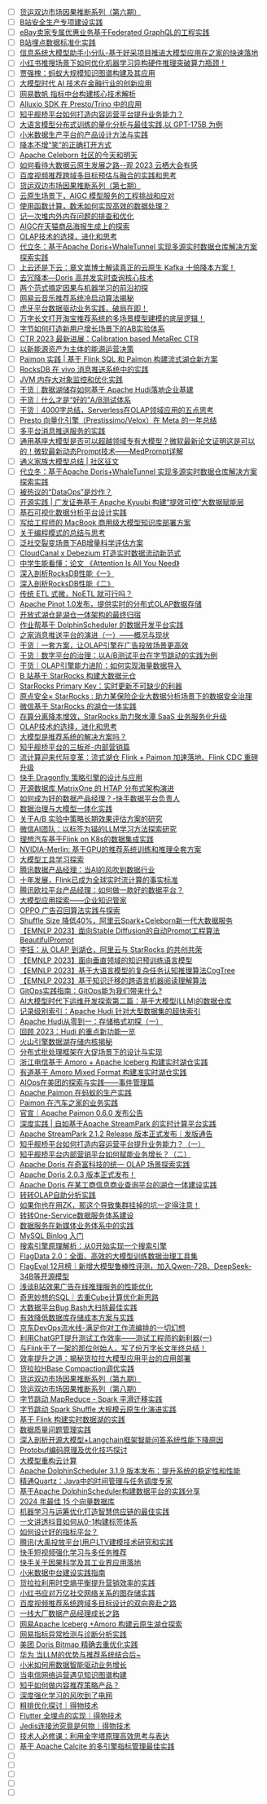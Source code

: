 - [ ] [货运双边市场因果推断系列（第六期）](https://mp.weixin.qq.com/s/S2KtS8DzjLJZL9yFrlWC9A)
- [ ] [B站安全生产专项建设实践](https://mp.weixin.qq.com/s/tj1PEUWAyRZ1QzeW_oCWfg)
- [ ] [eBay卖家专属优惠业务基于Federated GraphQL的工程实践](https://mp.weixin.qq.com/s/FEpD178w05c0FJ8Comcgig)
- [ ] [B站埋点数据标准化实践](https://mp.weixin.qq.com/s/eCoRknw_0aAJxG4I7ATasw)
- [ ] [信息系统大模型助手小分队-基于好采项目推进大模型应用在之家的快速落地](https://mp.weixin.qq.com/s/5fD-qjm-h8V4ubB3dEhVog)
- [ ] [小红书推搜场景下如何优化机器学习异构硬件推理突破算力瓶颈！](https://mp.weixin.qq.com/s/y_RynL1X8BIeDTNsO79e5g)
- [ ] [贾强槐：蚂蚁大规模知识图谱构建及其应用](https://mp.weixin.qq.com/s/K1nOcIa5yLwVCfGOPSrzMw)
- [ ] [大模型时代 AI 技术在金融行业的创新应用](https://mp.weixin.qq.com/s/WuaHizHKNIsEy9aAF2i2Hg)
- [ ] [网易数帆 指标中台构建核心技术解析](https://mp.weixin.qq.com/s/nnkQkt3BKAXZh9xhnW3ogg)
- [ ] [​Alluxio SDK 在 Presto/Trino 中的应用](https://mp.weixin.qq.com/s/SUa458KsILtPynRlridXMg)
- [ ] [知乎舰桥平台如何打造内容运营平台提升业务能力？](https://mp.weixin.qq.com/s/MPuS_usZW0p52HbP2gmJTQ)
- [ ] [大语言模型分布式训练的量化分析与最佳实践,以 GPT-175B 为例](https://mp.weixin.qq.com/s/bvF50XRaA9cO2O4oB31kbg)
- [ ] [小米数据生产平台的产品设计方法与实践](https://mp.weixin.qq.com/s/eOHh-r4bQi89GFs-LFgMSw)
- [ ] [降本不增“笑”的正确打开方式](https://mp.weixin.qq.com/s/Dv0DG6H0-_bKnSRjI21aTA)
- [ ] [Apache Celeborn 社区的今天和明天](https://mp.weixin.qq.com/s/YkcoL_F08F3guk_pmqDRAg)
- [ ] [如何看待大数据云原生发展之路--观 2023 云栖大会有感](https://mp.weixin.qq.com/s/eE-lMOLctpW95ljdLmY6AA)
- [ ] [百度视频推荐跨域多目标预估与融合的实践和思考](https://mp.weixin.qq.com/s/YXPmZn3ujbBavFsmnf5Vzw)
- [ ] [货运双边市场因果推断系列（第七期）](https://mp.weixin.qq.com/s/rN_1HDYuu2w627LE0ocI7A)
- [ ] [云原生场景下，AIGC 模型服务的工程挑战和应对](https://mp.weixin.qq.com/s/DAcMF24zOxz3zq-foh2CNw)
- [ ] [使用函数计算，数禾如何实现高效的数据处理？](https://mp.weixin.qq.com/s/hNS04DZ5RsZWWWofNA1odQ)
- [ ] [记一次堆内外内存问题的排查和优化](https://mp.weixin.qq.com/s/yeqEIXZx4CMNqfyAGxnHMQ)
- [ ] [AIGC在天猫商品海报生成上的探索](https://mp.weixin.qq.com/s/_CkkqoWmHDZ0YqAhmAhL1A)
- [ ] [OLAP技术的选择，进化和思考](https://mp.weixin.qq.com/s/_QVUvj3VQq-gxkPhNS7J9g)
- [ ] [代立冬：基于Apache Doris+WhaleTunnel 实现多源实时数据仓库解决方案探索实践](https://mp.weixin.qq.com/s/O_KoGl9aMbsJ7uf0wSDA6Q)
- [ ] [上云还是下云：章文嵩博士解读真正的云原生 Kafka 十倍降本方案！](https://mp.weixin.qq.com/s/rmGoamqBnMPlrylDeSwgEA)
- [ ] [去冗降本—Doris 高并发实时查询核心技术](https://mp.weixin.qq.com/s/MO6mUeTgxLkKP5PseRBE2w)
- [ ] [两个范式搞定因果与机器学习的前沿初探](https://mp.weixin.qq.com/s/6IIQlY4BHcjje1k-C3YH4g)
- [ ] [网易云音乐推荐系统冷启动算法揭秘](https://mp.weixin.qq.com/s/ch4SC_pDsrlHVJZo8vN9Lg)
- [ ] [虎牙平台数据驱动业务实践，破局在即！](https://mp.weixin.qq.com/s/LeuVo03AB3jdf7QGuQUEVQ)
- [ ] [万字长文打开淘宝推荐系统的多场景模型建模的底层逻辑！](https://mp.weixin.qq.com/s/nahwEiSaVuBBSbhNn3LBCw)
- [ ] [字节如何打造新用户增长场景下的AB实验体系](https://mp.weixin.qq.com/s/O_aUsGnzurva0pIxaQFqpw)
- [ ] [CTR 2023 最新进展：Calibration based MetaRec CTR](https://mp.weixin.qq.com/s/6DiE5VYJGA_2NAtuSh_okw)
- [ ] [以新能源资产为主体的能源运营决策](https://mp.weixin.qq.com/s/2IWB-_kNh1HcVBQff_O7Dg)
- [ ] [Paimon 实践 | 基于 Flink SQL 和 Paimon 构建流式湖仓新方案](https://mp.weixin.qq.com/s/9a_RfZWv-DxH2AiDT09VNw)
- [ ] [RocksDB 在 vivo 消息推送系统中的实践](https://mp.weixin.qq.com/s/Ejc1Iqc9zgzaZVsxDn-ZYA)
- [ ] [JVM 内存大对象监控和优化实践](https://mp.weixin.qq.com/s/qfsY7fk_-rMdXPGYb766PA)
- [ ] [干货｜数据湖储存如何基于 Apache Hudi落地企业基建](https://mp.weixin.qq.com/s/sI48LzrGev0eUD_vh8ES-Q)
- [ ] [干货｜什么才是“好的”A/B测试体系](https://mp.weixin.qq.com/s/E62I2YUUVXMDvM0gND1rzA)
- [ ] [干货｜4000字总结，Serverless在OLAP领域应用的五点思考](https://mp.weixin.qq.com/s/A9fdEZdKV0H6thxwYEL48g)
- [ ] [Presto 向量化引擎（Prestissimo/Velox）在 Meta 的一年总结](https://mp.weixin.qq.com/s/5mswJXHOo9jQa4h9zTMDyg)
- [ ] [多平台消息推送服务的实践](https://mp.weixin.qq.com/s/X52RuVopbVzoncH5MY2xQQ)
- [ ] [通用基座大模型是否可以超越领域专有大模型？微软最新论文证明这是可以的！微软最新动态Prompt技术——MedPrompt详解](https://mp.weixin.qq.com/s/afqW9pmRWuUyOSeSvljv-A)
- [ ] [通义家族大模型总结 | 社区征文](https://developer.volcengine.com/articles/7310124050105171979)
- [ ] [代立冬：基于Apache Doris+WhaleTunnel 实现多源实时数据仓库解决方案探索实践](https://mp.weixin.qq.com/s/O_KoGl9aMbsJ7uf0wSDA6Q)
- [ ] [被热议的“DataOps”是炒作？](被热议的“DataOps”是炒作？)
- [ ] [开源实践 | 广发证券基于 Apache Kyuubi 构建“提效可控”大数据赋能层](https://mp.weixin.qq.com/s/8kRjrT993wAahttnn3gVrw)
- [ ] [基石可视化数据分析平台设计实践](https://mp.weixin.qq.com/s/Zhwzpm5C89esC7Ldk2HIoA)
- [ ] [写给工程师的 MacBook 商用级大模型知识库部署方案](https://mp.weixin.qq.com/s/43tPQui6i-WgLvuxlHWLsg)
- [ ] [关于编程模式的总结与思考](https://mp.weixin.qq.com/s/50yZW0gNgqwgnqSfjnRxDw)
- [ ] [泛社交裂变场景下AB增量科学评估方案](https://mp.weixin.qq.com/s/5PrbpX_Qvynn2b2WsotAxw)
- [ ] [CloudCanal x Debezium 打造实时数据流动新范式](https://mp.weixin.qq.com/s/YoxuoHijeyVSOWBx9603OA)
- [ ] [中学生能看懂：论文 《Attention Is All You Need》](https://mp.weixin.qq.com/s/AsXudqwzgGAw3mfa6zinmQ)
- [ ] [深入剖析RocksDB性能《一》](https://mp.weixin.qq.com/s/kfPkGpbre6ByCTYO0kxgHA)
- [ ] [深入剖析RocksDB性能《二》](https://mp.weixin.qq.com/s/kMzf1T3Ob7d3Lwe54hO5hQ)
- [ ] [传统 ETL 式微，NoETL 就可行吗？](https://mp.weixin.qq.com/s/8r1lmC96O1k4rZpIehiMvQ)
- [ ] [Apache Pinot 1.0发布，提供实时的分布式OLAP数据存储](https://mp.weixin.qq.com/s/_XE6b3j95aohaQNBd4FT4A)
- [ ] [开放式湖仓是湖仓一体架构的最终归宿](https://mp.weixin.qq.com/s/YxYxfK0kLsnS1QZM1aW44w)
- [ ] [作业帮基于 DolphinScheduler 的数据开发平台实践](https://mp.weixin.qq.com/s/VS9V2OWkPPDDDoulLP56YA)
- [ ] [之家消息推送平台的演进（一）——概况与现状](https://mp.weixin.qq.com/s/dQgf4CURPe1kAe1K8lIrNw)
- [ ] [干货｜一套方案，让OLAP引擎在广告投放场景更高效](https://mp.weixin.qq.com/s/OHIVUG02m-ZsPjcaUtaEZQ)
- [ ] [干货｜数字平台的治理：以A/B测试平台在字节跳动的实践为例](https://mp.weixin.qq.com/s/Zse8XOQ5kSndrcz8kfeKcQ)
- [ ] [干货｜OLAP引擎能力进阶：如何实现海量数据导入](https://mp.weixin.qq.com/s/j53rpVdS9T7nGqu7Q3LR8A)
- [ ] [B 站基于 StarRocks 构建大数据元仓](https://mp.weixin.qq.com/s/B5oOsBp7gBBg_ragvDVYYg)
- [ ] [StarRocks Primary Key：实时更新不可缺少的利器](https://mp.weixin.qq.com/s/GG7_PnrwTrMbz82-69Y-Pg)
- [ ] [原点安全× StarRocks : 助力某保险企业大数据分析场景下的数据安全治理](https://mp.weixin.qq.com/s/I3sP7G2fLCVUsxZX6ImmGQ)
- [ ] [微信基于 StarRocks 的湖仓一体实践](https://mp.weixin.qq.com/s/dnI8_7Q5oq4dFPg_wwe-bw)
- [ ] [存算分离降本增效，StarRocks 助力聚水潭 SaaS 业务服务化升级](https://mp.weixin.qq.com/s/x6XUV0Y031PkdJJ-WPO85g)
- [ ] [OLAP技术的选择，进化和思考](https://mp.weixin.qq.com/s/8UD4ozGKFblasen-lr_2nw)
- [ ] [大模型是推荐系统的解决方案吗？](https://mp.weixin.qq.com/s/QxLtklDiPksqwfoLtw3jOA)
- [ ] [知乎舰桥平台的三板斧-内部营销篇](https://mp.weixin.qq.com/s/CExn_7W7CJgVbBVaMouwOQ)
- [ ] [流计算迎来代际变革：流式湖仓 Flink + Paimon 加速落地、Flink CDC 重磅升级](https://mp.weixin.qq.com/s/8EEV0hBwQk0Trzu0jynMgQ)
- [ ] [快手 Dragonfly 策略引擎的设计与应用](https://mp.weixin.qq.com/s/rFwZxLoStvi3MMxb6Mhxqg)
- [ ] [开源数据库 MatrixOne 的 HTAP 分布式架构演进](https://mp.weixin.qq.com/s/PWtnTvgUBc4gDUw8r3ZG6A)
- [ ] [如何成为好的数据产品经理？-快手数据平台负责人](https://mp.weixin.qq.com/s/JJ1wO0PZmNIzxwNnOX66mg)
- [ ] [数据治理与大模型一体化实践](https://mp.weixin.qq.com/s/N2JJ6odsz2bhqEaT3kZakQ)
- [ ] [关于A/B 实验中策略长期效果评估方案的研究](https://mp.weixin.qq.com/s/DnBULGUOQzs_vzNqqvhgfg)
- [ ] [微信AI团队：以标签为锚的LLM学习方法探索研究](https://mp.weixin.qq.com/s/JR7CfZVqkealCHNI3PT0pA)
- [ ] [理想汽车基于Flink on K8s的数据集成实践](https://mp.weixin.qq.com/s/3qKMLS0U_IcWyiypuPPHPw)
- [ ] [NVIDIA-Merlin: 基于GPU的推荐系统训练和推理全套方案](https://mp.weixin.qq.com/s/AhR6KucBdR2PVykAjgPG9Q)
- [ ] [大模型工具学习探索](https://mp.weixin.qq.com/s/asK1rOCWmLYEok8pgSF7GQ)
- [ ] [腾讯数据产品经理：当AI的风吹到数据行业](https://mp.weixin.qq.com/s/dEBMYDzjVNrLiRvWiELAVQ)
- [ ] [十年发展，Flink已成为全球实时流计算的事实标准](https://mp.weixin.qq.com/s/fqUdnhfB4JQQbI4N5ju_Hw)
- [ ] [腾讯欧拉平台产品经理：如何做一款好的数据平台？](https://mp.weixin.qq.com/s/uC77r2UMBbiby5Pwow0ZAA)
- [ ] [大模型应用探索——企业知识管家](https://mp.weixin.qq.com/s/CvzcNzKJncrr4ypFJDZqow)
- [ ] [OPPO 广告召回算法实践与探索](https://mp.weixin.qq.com/s/4TtGHY3Rc9Ui_1jkOKSx5Q)
- [ ] [Shuffle Size 降低40%，阿里云Spark+Celeborn新一代大数据服务](https://mp.weixin.qq.com/s/ae_NdQFqenk_iBzNj38xKw)
- [ ] [【EMNLP 2023】面向Stable Diffusion的自动Prompt工程算法BeautifulPrompt](https://mp.weixin.qq.com/s/ALvG_GRddWv3apLL9hh9Kw)
- [ ] [李钰：从 OLAP 到湖仓，阿里云与 StarRocks 的共创共荣](https://mp.weixin.qq.com/s/TMY8qjGrz51D2SAzXdttmg)
- [ ] [【EMNLP 2023】面向垂直领域的知识预训练语言模型](https://mp.weixin.qq.com/s/lEJIzj3jLCYIhmC7z1thpg)
- [ ] [【EMNLP 2023】基于大语言模型的复杂任务认知推理算法CogTree](https://mp.weixin.qq.com/s/8T6W6qXifajz22vkvYitcA)
- [ ] [【EMNLP 2023】基于知识迁移的跨语言机器阅读理解算法](https://mp.weixin.qq.com/s/ss_YsMIpHCfpK3xB7ilCPQ)
- [ ] [GitOps实践指南：GitOps能为我们带来什么?](https://mp.weixin.qq.com/s/eOK84_8upSWPM6O-Oz5Q7A)
- [ ] [AI大模型时代下运维开发探索第二篇：基于大模型(LLM)的数据仓库](https://mp.weixin.qq.com/s/G_rBEZh1Pb4FZ3tVOk0RUw)
- [ ] [记录级别索引：Apache Hudi 针对大型数据集的超快索引](https://mp.weixin.qq.com/s/E8GOANEgQD_Jooi0GJh_1Q)
- [ ] [Apache Hudi从零到一：存储格式初探（一）](https://mp.weixin.qq.com/s/mBHQj0ttOxBoW1zVjXHoSw)
- [ ] [回顾 2023：Hudi 的重点新功能一览](https://mp.weixin.qq.com/s/_tTYgklj7YPCLDc0VBfhUA)
- [ ] [火山引擎数据湖存储内核揭秘](https://mp.weixin.qq.com/s/KtO5RxkR2dEoA_ujhQ4gYw)
- [ ] [分布式批处理框架在大促场景下的设计与实现](https://mp.weixin.qq.com/s/EIOxepaPcMKJl7C-xUMc4A)
- [ ] [浙江电信基于 Amoro + Apache Iceberg 构建实时湖仓实践](https://mp.weixin.qq.com/s/81TlXOyhs5VoF0BHCkDv8A)
- [ ] [有道基于 Amoro Mixed Format 构建准实时湖仓实践](https://mp.weixin.qq.com/s/1L_thp6bCDhzj4QCptTuzg)
- [ ] [AIOps在美团的探索与实践——事件管理篇](https://mp.weixin.qq.com/s/9U7PKSt60AbRx7Ngud0Qxg)
- [ ] [Apache Paimon 在蚂蚁的生产实践](https://mp.weixin.qq.com/s/B9OXKPWy7txZ56IzthbpHA)
- [ ] [Paimon 在汽车之家的业务实践](https://mp.weixin.qq.com/s/wGZJ7H5Y6IBUtUO1qLW-qg)
- [ ] [官宣｜Apache Paimon 0.6.0 发布公告](https://mp.weixin.qq.com/s/pM1sBckNXLHesbRxOai4tw)
- [ ] [深度实践 | 自如基于Apache StreamPark 的实时计算平台实践](https://mp.weixin.qq.com/s/G7VZYfkJMzU6TfvaUMldSQ)
- [ ] [Apache StreamPark 2.1.2 Release 版本正式发布｜发版通告](https://mp.weixin.qq.com/s/z-Wjlxydo-pxQBJ0tElgsg)
- [ ] [知乎舰桥平台如何打造内容运营平台提升业务能力？（一）](https://mp.weixin.qq.com/s/RIXum_BxvEGR-0rwGOTGQQ)
- [ ] [知乎舰桥平台内部营销平台如何赋能业务增长？（二）](https://mp.weixin.qq.com/s/BJSjfxtbRfVplfbo7Px47Q)
- [ ] [Apache Doris 在奇富科技的统一 OLAP 场景探索实践](https://mp.weixin.qq.com/s/lPzextnggdSXjP93CeE4eA)
- [ ] [Apache Doris 2.0.3 版本正式发布！](https://mp.weixin.qq.com/s/XarsdNHGdikFsRG_qTJVmg)
- [ ] [Apache Doris 在某工商信息商业查询平台的湖仓一体建设实践](https://mp.weixin.qq.com/s/nKJb_TShlhwREj2SSYpJXQ)
- [ ] [转转OLAP自助分析实践](https://mp.weixin.qq.com/s/OMG27c5KQZCUpngZAeKQ9w)
- [ ] [如果你也在用ZK，那这个导致集群挂掉的坑一定得注意！](https://mp.weixin.qq.com/s/zt48Rd5DqbvMb6KeBSAJrg)
- [ ] [转转One-Service数据服务体系建设](https://mp.weixin.qq.com/s/Ek2BhSiJrhBl8RRUrZrskQ)
- [ ] [数据服务在新媒体业务体系中的实践](https://mp.weixin.qq.com/s/MQYlS9rKpsM4-sVei6aJqw)
- [ ] [MySQL Binlog 入门](https://mp.weixin.qq.com/s/SwJvCLni5Q2ydREYNpauJg)
- [ ] [搜索引擎原理解析：从0开始实现一个搜索引擎](https://mp.weixin.qq.com/s/Zm3bRKytpZvb_ZLHuAhUOw)
- [ ] [FlagData 2.0：全面、高效的大模型训练数据治理工具集](https://mp.weixin.qq.com/s/O79lz9zIVfsiEJSXh50zlQ)
- [ ] [FlagEval 12月榜｜新增大模型鲁棒性评测，加入Qwen-72B、DeepSeek-34B等开源模型](https://mp.weixin.qq.com/s/qsSkR5HE3gUVS4PjU4SKmg)
- [ ] [浅谈B站效果广告在线推理服务的性能优化](https://mp.weixin.qq.com/s/xnSNs-v27MGZd9q1ZvE4lQ)
- [ ] [奇思妙想的SQL｜去重Cube计算优化新思路](https://mp.weixin.qq.com/s/HdIGAHcULs83N2hC3mqz0w)
- [ ] [大数据平台Bug Bash大扫除最佳实践](https://mp.weixin.qq.com/s/rT9Tv9NMEJzwVGKrpDCsVg)
- [ ] [有效降低数据库存储成本方案与实践](https://mp.weixin.qq.com/s/vW7p4ucCAqg75EwaYVN91w)
- [ ] [京东DevOps流水线-满足你对工作流编排的一切幻想](https://mp.weixin.qq.com/s/rAJbqNR6TlAAr-djfFRdnA)
- [ ] [利用ChatGPT提升测试工作效率——测试工程师的新利器(一)](https://mp.weixin.qq.com/s/YoMUzfL-wqWwm77DlKex-Q)
- [ ] [与Flink干了一架的那位创始人，写了份万字长文年终总结！](https://mp.weixin.qq.com/s/xOaEXww9LaZFn6Fmwi-BFQ)
- [ ] [效率提升之道：揭秘货拉拉大模型应用平台的应用部署](https://mp.weixin.qq.com/s/7pqkQWSXdYXJwnh-0e2LUw)
- [ ] [货拉拉HBase Compaction调优实践](https://mp.weixin.qq.com/s/LRxgTOYSEu02KOcNU0Ls7g)
- [ ] [货运双边市场因果推断系列（第九期）](https://mp.weixin.qq.com/s/a2SlhnqLk_mDecoTE9injA)
- [ ] [货运双边市场因果推断系列（第八期）](https://mp.weixin.qq.com/s/pbb7Q7yvgEA5YPEDHrQPWQ)
- [ ] [字节跳动 MapReduce - Spark 平滑迁移实践](https://mp.weixin.qq.com/s/1_EmOD1L9aEdfS-FaXJzng)
- [ ] [字节跳动 Spark Shuffle 大规模云原生化演进实践](https://mp.weixin.qq.com/s/ohubEgwFpyzVYboY-0dX5A)
- [ ] [基于 Flink 构建实时数据湖的实践](https://mp.weixin.qq.com/s/uA8RHOGq5ZG0oXMRgsX7Hw)
- [ ] [数据质量问题管理实践](https://mp.weixin.qq.com/s/7d2By7pOhcdTtnIDY9I6gw)
- [ ] [深入剖析开源大模型+Langchain框架智能问答系统性能下降原因](https://mp.weixin.qq.com/s/r3eudkgXxXi7Qk36PGdAow)
- [ ] [Protobuf编码原理及优化技巧探讨](https://mp.weixin.qq.com/s/hAfrPlPD2KBCWxpIuGkQTQ)
- [ ] [大模型重构云计算](https://mp.weixin.qq.com/s/e9dUN575S_DWCcpEhRHrTQ)
- [ ] [Apache DolphinScheduler 3.1.9 版本发布：提升系统的稳定性和性能](https://mp.weixin.qq.com/s/Mg1tcGC3SG6D64UAdJ_Alw)
- [ ] [精通Quartz：Java中的时间管理与任务调度专家](https://mp.weixin.qq.com/s/MSzj8bF-0TB82dN52c9XjA)
- [ ] [基于Apache DolphinScheduler构建数据平台的实践分享](https://mp.weixin.qq.com/s/fat7E7GTWx1MJfKIGn4y4g)
- [ ] [2024 年最佳 15 个向量数据库](https://mp.weixin.qq.com/s/7jpA2CG_kgN6JS7e_hS3Ng)
- [ ] [机器学习与运筹优化打造智慧供应链的最佳实践](https://mp.weixin.qq.com/s/FNowpVGFdA2Ig2STwtZNTA)
- [ ] [一文讲透抖音如何从0-1构建标签体系](https://mp.weixin.qq.com/s/PB8P50Xu_0ROG18pX-1CIw)
- [ ] [如何设计好的指标平台？](https://mp.weixin.qq.com/s/qu8eyUW0mq8ctOJfaWf0IA)
- [ ] [腾讯(大禹投放平台)用户LTV建模技术研究和实践](https://mp.weixin.qq.com/s/KLRY5ATWd-fgqoWhjUdrPQ)
- [ ] [快手短视频强化学习与多任务推荐](https://mp.weixin.qq.com/s/3IEow_CoppfODqk2GnBZZg)
- [ ] [快手关于因果科学及其工业界应用落地](https://mp.weixin.qq.com/s/v6gADqCiav8T9-xiOd3Aeg)
- [ ] [小米数据中台建设实践指南](https://mp.weixin.qq.com/s/xGBnK09qEcOpdkT3Cm0_0Q)
- [ ] [货拉拉利用时空熵平衡提升营销效率的实践](https://mp.weixin.qq.com/s/T5OJCQDcQEinN6SdNUjpHA)
- [ ] [小红书应对万亿社交网络关系的图存储实践](https://mp.weixin.qq.com/s/lWb-xbLmnCuInVr_2YRHzw)
- [ ] [百度视频推荐系统跨域多目标设计的双向奔赴之路](https://mp.weixin.qq.com/s/FL5ywA5n-2oKg1Qb58EmUw)
- [ ] [一线大厂数据产品经理成长之路](https://mp.weixin.qq.com/s/SURE76SZ-WKEpXdqCWV0ZQ)
- [ ] [网易Apache Iceberg +Amoro 构建云原生湖仓探索](https://mp.weixin.qq.com/s/6DDpG0OlXyfsKI5-WtLXEQ)
- [ ] [网易指标异常检测与诊断分析实践](https://mp.weixin.qq.com/s/DMHcNi5CDE8q1vtEGIL2rw)
- [ ] [美团 Doris Bitmap 精确去重优化实践](https://mp.weixin.qq.com/s/XNWVb4CMPCAZfEBWRPROyQ)
- [ ] [华为 当LLM的优势与推荐系统结合后~](https://mp.weixin.qq.com/s/jTl3E_dXHIAFl_cLv09hyg)
- [ ] [小米如何用数据智能驱动业务增长](https://mp.weixin.qq.com/s/YumkyL3pSsXNAtJiQSZrmg)
- [ ] [当电信网络运营遇见知识图谱构建](https://mp.weixin.qq.com/s/Qf4nl8Vtcex48uyX4qU39Q)
- [ ] [知乎如何做内容推荐策略产品？](https://mp.weixin.qq.com/s/U3Vlk5ww9agXwt9YYILFSA)
- [ ] [深度强化学习的风吹到了电网](https://mp.weixin.qq.com/s/5cMLxdrjYKXB6hP0J5wMnw)
- [ ] [粗排优化探讨｜得物技术](https://mp.weixin.qq.com/s/JX8adK0y-AtsoRRxx4734Q)
- [ ] [Flutter 全埋点的实现｜得物技术](https://mp.weixin.qq.com/s/Hyb_iOhhmbCZOPxdZ0BsQw)
- [ ] [Jedis连接池究竟是何物｜得物技术](https://mp.weixin.qq.com/s/uViexC4axiDkt9w75io3Rw)
- [ ] [技术人必修课：利用金字塔原理高效思考与表达](https://mp.weixin.qq.com/s/TNG-1SOMXH4vm8gRQ-XP9A)
- [ ] [基于 Apache Calcite 的多引擎指标管理最佳实践](https://mp.weixin.qq.com/s/nb9PhqzjhqvZTVR7j8aR4Q)
- [ ] []()
- [ ] []()
- [ ] []()
- [ ] []()
- [ ] []()
